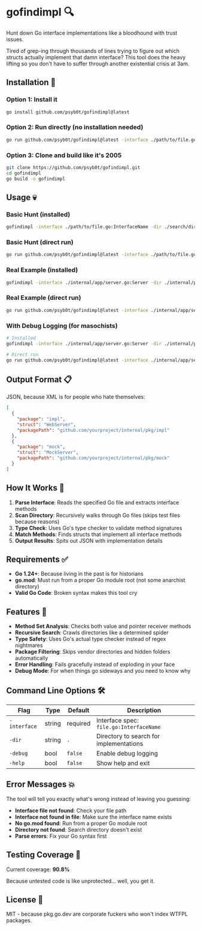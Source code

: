 # gofindimpl 🔍

Hunt down Go interface implementations like a bloodhound with trust issues.

Tired of grep-ing through thousands of lines trying to figure out which structs actually implement that damn interface? This tool does the heavy lifting so you don't have to suffer through another existential crisis at 3am.

## Installation 🚀

### Option 1: Install it
```bash
go install github.com/psyb0t/gofindimpl@latest
```

### Option 2: Run directly (no installation needed)
```bash
go run github.com/psyb0t/gofindimpl@latest -interface ./path/to/file.go:InterfaceName -dir ./search/directory
```

### Option 3: Clone and build like it's 2005
```bash
git clone https://github.com/psyb0t/gofindimpl.git
cd gofindimpl
go build -o gofindimpl
```

## Usage 💀

### Basic Hunt (installed)

```bash
gofindimpl -interface ./path/to/file.go:InterfaceName -dir ./search/directory
```

### Basic Hunt (direct run)

```bash
go run github.com/psyb0t/gofindimpl@latest -interface ./path/to/file.go:InterfaceName -dir ./search/directory
```

### Real Example (installed)

```bash
gofindimpl -interface ./internal/app/server.go:Server -dir ./internal/pkg/
```

### Real Example (direct run)

```bash
go run github.com/psyb0t/gofindimpl@latest -interface ./internal/app/server.go:Server -dir ./internal/pkg/
```

### With Debug Logging (for masochists)

```bash
# Installed
gofindimpl -interface ./internal/app/server.go:Server -dir ./internal/pkg/ -debug

# Direct run  
go run github.com/psyb0t/gofindimpl@latest -interface ./internal/app/server.go:Server -dir ./internal/pkg/ -debug
```

## Output Format 📋

JSON, because XML is for people who hate themselves:

```json
[
  {
    "package": "impl",
    "struct": "WebServer",
    "packagePath": "github.com/yourproject/internal/pkg/impl"
  },
  {
    "package": "mock",
    "struct": "MockServer",
    "packagePath": "github.com/yourproject/internal/pkg/mock"
  }
]
```

## How It Works 🧠

1. **Parse Interface**: Reads the specified Go file and extracts interface methods
2. **Scan Directory**: Recursively walks through Go files (skips test files because reasons)
3. **Type Check**: Uses Go's type checker to validate method signatures
4. **Match Methods**: Finds structs that implement all interface methods
5. **Output Results**: Spits out JSON with implementation details

## Requirements ✅

- **Go 1.24+**: Because living in the past is for historians
- **go.mod**: Must run from a proper Go module root (not some anarchist directory)
- **Valid Go Code**: Broken syntax makes this tool cry

## Features 🎯

- **Method Set Analysis**: Checks both value and pointer receiver methods
- **Recursive Search**: Crawls directories like a determined spider
- **Type Safety**: Uses Go's actual type checker instead of regex nightmares
- **Package Filtering**: Skips vendor directories and hidden folders automatically
- **Error Handling**: Fails gracefully instead of exploding in your face
- **Debug Mode**: For when things go sideways and you need to know why

## Command Line Options 🛠️

| Flag         | Type   | Default  | Description                             |
| ------------ | ------ | -------- | --------------------------------------- |
| `-interface` | string | required | Interface spec: `file.go:InterfaceName` |
| `-dir`       | string | `.`      | Directory to search for implementations |
| `-debug`     | bool   | `false`  | Enable debug logging                    |
| `-help`      | bool   | `false`  | Show help and exit                      |

## Error Messages 💥

The tool will tell you exactly what's wrong instead of leaving you guessing:

- **Interface file not found**: Check your file path
- **Interface not found in file**: Make sure the interface name exists
- **No go.mod found**: Run from a proper Go module root
- **Directory not found**: Search directory doesn't exist
- **Parse errors**: Fix your Go syntax first

## Testing Coverage 🧪

Current coverage: **90.8%**

Because untested code is like unprotected... well, you get it.

## License 📜

MIT - because pkg.go.dev are corporate fuckers who won't index WTFPL packages.
